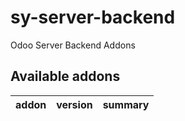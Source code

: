 # sy-server-backend
Odoo Server Backend Addons

[//]: # (addons)

Available addons
----------------
addon | version | summary
--- | --- | ---


[//]: # (end addons)
